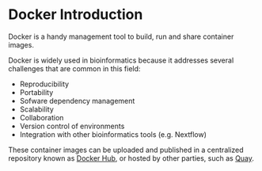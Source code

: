 # Docker Introduction

Docker is a handy management tool to build, run and share container images.

Docker is widely used in bioinformatics because it addresses several challenges that are common in this field:

- Reproducibility
- Portability
- Sofware dependency management
- Scalability
- Collaboration
- Version control of environments
- Integration with other bioinformatics tools (e.g. Nextflow)

These container images can be uploaded and published in a centralized repository known as [Docker Hub](https://hub.docker.com/), or hosted by other parties, such as [Quay](https://quay.io/).

